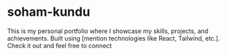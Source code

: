 # soham-kundu
This is my personal portfolio where I showcase my skills, projects, and achievements. Built using [mention technologies like React, Tailwind, etc.]. Check it out and feel free to connect

